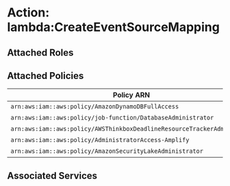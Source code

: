 # Action: lambda:CreateEventSourceMapping

## Attached Roles

## Attached Policies

| Policy ARN | Policy Name |
|------------|-------------|
| `arn:aws:iam::aws:policy/AmazonDynamoDBFullAccess` | [AmazonDynamoDBFullAccess](../policies.md#amazondynamodbfullaccess) |
| `arn:aws:iam::aws:policy/job-function/DatabaseAdministrator` | [DatabaseAdministrator](../policies.md#databaseadministrator) |
| `arn:aws:iam::aws:policy/AWSThinkboxDeadlineResourceTrackerAdminPolicy` | [AWSThinkboxDeadlineResourceTrackerAdminPolicy](../policies.md#awsthinkboxdeadlineresourcetrackeradminpolicy) |
| `arn:aws:iam::aws:policy/AdministratorAccess-Amplify` | [AdministratorAccess-Amplify](../policies.md#administratoraccess-amplify) |
| `arn:aws:iam::aws:policy/AmazonSecurityLakeAdministrator` | [AmazonSecurityLakeAdministrator](../policies.md#amazonsecuritylakeadministrator) |

## Associated Services

